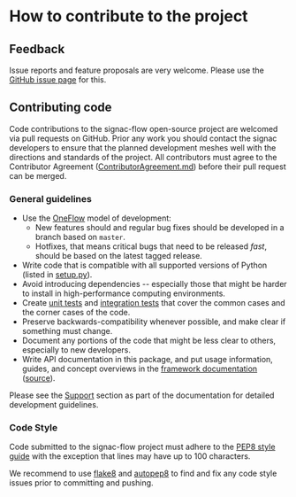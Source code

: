 # How to contribute to the project

## Feedback

Issue reports and feature proposals are very welcome.
Please use the [GitHub issue page](https://github.com/glotzerlab/signac-flow/issues/) for this.

## Contributing code

Code contributions to the signac-flow open-source project are welcomed via pull requests on GitHub.
Prior any work you should contact the signac developers to ensure that the planned development meshes well with the directions and standards of the project.
All contributors must agree to the Contributor Agreement ([ContributorAgreement.md](ContributorAgreement.md)) before their pull request can be merged.

### General guidelines

  * Use the [OneFlow](https://www.endoflineblog.com/oneflow-a-git-branching-model-and-workflow) model of development:
    - New features should and regular bug fixes should be developed in a branch based on `master`.
    - Hotfixes, that means critical bugs that need to be released *fast*, should be based on the latest tagged release.
  * Write code that is compatible with all supported versions of Python (listed in [setup.py](https://github.com/glotzerlab/signac-flow/blob/master/setup.py)).
  * Avoid introducing dependencies -- especially those that might be harder to install in high-performance computing environments.
  * Create [unit tests](https://en.wikipedia.org/wiki/Unit_testing) and [integration tests](https://en.wikipedia.org/wiki/Integration_testing) that cover the common cases and the corner cases of the code.
  * Preserve backwards-compatibility whenever possible, and make clear if something must change.
  * Document any portions of the code that might be less clear to others, especially to new developers.
  * Write API documentation in this package, and put usage information, guides, and concept overviews in the [framework documentation](https://docs.signac.io/) ([source](https://github.com/glotzerlab/signac-docs/)).

Please see the [Support](https://docs.signac.io/projects/signac-flow/en/latest/support.html) section as part of the documentation for detailed development guidelines.

### Code Style

Code submitted to the signac-flow project must adhere to the [PEP8 style guide](https://www.python.org/dev/peps/pep-0008/) with the exception that lines may have up to 100 characters.

We recommend to use [flake8](http://flake8.pycqa.org/en/latest/) and [autopep8](https://pypi.org/project/autopep8/) to find and fix any code style issues prior to committing and pushing.
